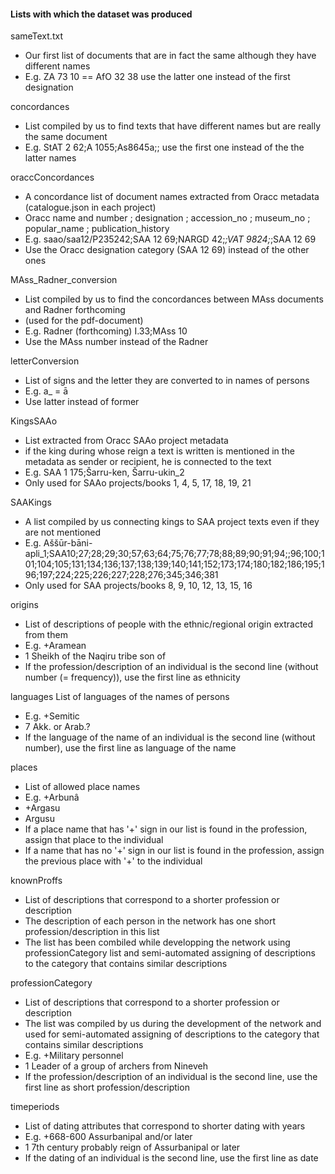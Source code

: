 #### Lists with which the dataset was produced

sameText.txt
* Our first list of documents that are in fact the same although they have different names
* E.g. ZA 73 10 == AfO 32 38 use the latter one instead of the first designation
	
concordances
* List compiled by us to find texts that have different names but are really the same document
* E.g. StAT 2 62;A 1055;As8645a;; use the first one instead of the the latter names
	
oraccConcordances
* A concordance list of document names extracted from Oracc metadata (catalogue.json in each project)
* Oracc name and number ; designation ; accession_no ; museum_no ; popular_name ; publication_history
* E.g. saao/saa12/P235242;SAA 12 69;NARGD 42;_;VAT 9824;_;SAA 12 69
* Use the Oracc designation category (SAA 12 69) instead of the other ones

MAss_Radner_conversion
* List compiled by us to find the concordances between MAss documents and Radner forthcoming 
* (used for the pdf-document)
* E.g. Radner (forthcoming) I.33;MAss 10
* Use the MAss number instead of the Radner

letterConversion
* List of signs and the letter they are converted to in names of persons
* E.g. a_ = ā
* Use latter instead of former

KingsSAAo
* List extracted from Oracc SAAo project metadata
* if the king during whose reign a text is written is mentioned in the metadata as sender or recipient, he is connected to the text
* E.g. SAA 1 175;Šarru-ken, Šarru-ukin_2
* Only used for SAAo projects/books 1, 4, 5, 17, 18, 19, 21

SAAKings
* A list compiled by us connecting kings to SAA project texts even if they are not mentioned
* E.g. Aššūr-bāni-apli_1;SAA10;27;28;29;30;57;63;64;75;76;77;78;88;89;90;91;94;;96;100;101;104;105;131;134;136;137;138;139;140;141;152;173;174;180;182;186;195;196;197;224;225;226;227;228;276;345;346;381
* Only used for SAA projects/books 8, 9, 10, 12, 13, 15, 16

origins
* List of descriptions of people with the ethnic/regional origin extracted from them
* E.g. +Aramean
* 1 Sheikh of the Naqiru tribe son of
* If the profession/description of an individual is the second line (without number (= frequency)), use the first line as ethnicity

languages
List of languages of the names of persons
* E.g. +Semitic
* 7 Akk. or Arab.?
* If the language of the name of an individual is the second line (without number), use the first line as language of the name

places
* List of allowed place names
* E.g. 	+Arbunâ
* +Argasu
* Argusu
* If a place name that has '+' sign in our list is found in the profession, assign that place to the individual
* If a name that has no '+' sign in our list is found in the profession, assign the previous place with '+' to the individual

knownProffs
* List of descriptions that correspond to a shorter profession or description
* The description of each person in the network has one short profession/description in this list
* The list has been combiled while developping the network using professionCategory list and semi-automated assigning of descriptions to the category that contains similar descriptions

professionCategory
* List of descriptions that correspond to a shorter profession or description
* The list was compiled by us during the development of the network and used for semi-automated assigning of descriptions to the category that contains similar descriptions
* E.g. +Military personnel
* 1 Leader of a group of archers from Nineveh
* If the profession/description of an individual is the second line, use the first line as short profession/description

timeperiods
* List of dating attributes that correspond to shorter dating with years
* E.g. +668-600 Assurbanipal and/or later
* 1 7th century probably reign of Assurbanipal or later
* If the dating of an individual is the second line, use the first line as date

